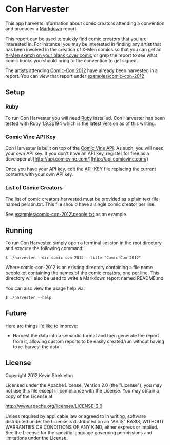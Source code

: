 # Con Harvester #

This app harvests information about comic creators attending a convention and produces a [Markdown](http://daringfireball.net/projects/markdown) report.

This report can be used to quickly find comic creators that you are interested in. For instance, you may be interested in finding any artist that has been
involved in the creation of X-Men comics so that you can get an [X-Men sketch on your blank cover comic](http://yfrog.com/z/h3614svj) or grep the report
to see what comic books you should bring to the convention to get signed.

The [artists](http://www.comic-con.org/cci/cci_artalley.php) attending [Comic-Con 2012](http://www.comic-con.org/) have already been harvested in a report.
You can view that report under [examples\comic-con-2012](https://github.com/kpshek/con-harvester/tree/master/examples/comic-con-2012)

## Setup ##

### Ruby ###

To run Con Harvester you will need [Ruby](http://www.ruby-lang.org/) installed.
Con Harvester has been tested with Ruby 1.9.3p194 which is the latest version as of this writing.

### Comic Vine API Key ###

Con Harvester is built on top of the [Comic Vine API](http://api.comicvine.com/). As such, you will need your own API key.
If you don't have an API key, register for free as a developer at [http://api.comicvine.com/](http://api.comicvine.com/)

Once you have your API key, edit the [API-KEY](https://github.com/kpshek/con-harvester/blob/master/API-KEY) file replacing the current contents with your own API key.

### List of Comic Creators ###

The list of comic creators harvested must be provided as a plain text file named person.txt.
This file should have a single comic creator per line.

See [examples\comic-con-2012\people.txt](https://github.com/kpshek/con-harvester/blob/master/examples/comic-con-2012/people.txt) as an example.

## Running ##

To run Con Harvester, simply open a terminal session in the root directory and execute the following command:

    $ ./harvester --dir comic-con-2012 --title "Comic-Con 2012"

Where comic-con-2012 is an existing directory containing a file name people.txt containing the names of the comic creators, one per line.
This directory will also be used to write a Markdown report named README.md.

You can also view the usage help via:

    $ ./harvester --help

## Future ##

Here are things I'd like to improve:

* Harvest the data into a semantic format and then generate the report from it, allowing custom reports to be easily created/run without having to re-harvest the data

## License ##

Copyright 2012 Kevin Shekleton

Licensed under the Apache License, Version 2.0 (the "License");
you may not use this file except in compliance with the License.
You may obtain a copy of the License at

http://www.apache.org/licenses/LICENSE-2.0

Unless required by applicable law or agreed to in writing, software
distributed under the License is distributed on an "AS IS" BASIS,
WITHOUT WARRANTIES OR CONDITIONS OF ANY KIND, either express or implied.
See the License for the specific language governing permissions and
limitations under the License.